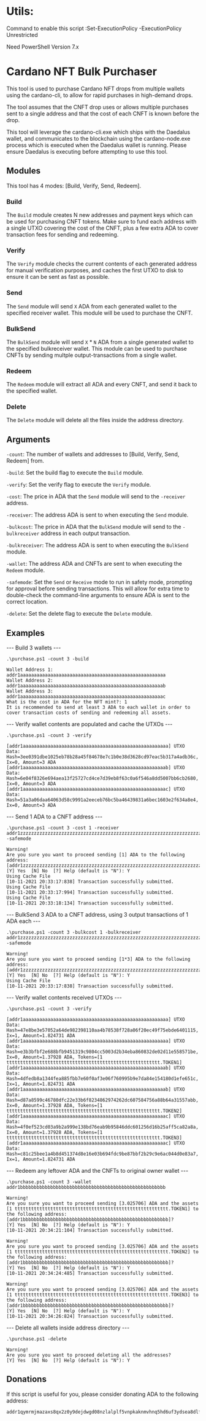 # Utils:

Command to enable this script :Set-ExecutionPolicy -ExecutionPolicy Unrestricted

Need PowerShell Version 7.x

# Cardano NFT Bulk Purchaser

This tool is used to purchase Cardano NFT drops from multiple wallets using the cardano-cli, to allow for rapid purchases in high-demand drops.

The tool assumes that the CNFT drop uses or allows multiple purchases sent to a single address and that the cost of each CNFT is known before the drop.

This tool will leverage the cardano-cli.exe which ships with the Daedalus wallet, and communicates to the blockchain using the cardano-node.exe process which is executed when the Daedalus wallet is running. Please ensure Daedalus is executing before attempting to use this tool.

## Modules

This tool has 4 modes: [Build, Verify, Send, Redeem].

### Build

The `Build` module creates N new addresses and payment keys which can be used for purchasing CNFT tokens. Make sure to fund each address with a single UTXO covering the cost of the CNFT, plus a few extra ADA to cover transaction fees for sending and redeeming.

### Verify

The `Verify` module checks the current contents of each generated address for manual verification purposes, and caches the first UTXO to disk to ensure it can be sent as fast as possible.

### Send

The `Send` module will send `X` ADA from each generated wallet to the specified receiver wallet. This module will be used to purchase the CNFT.

### BulkSend

The `BulkSend` module will send `X` \* `N` ADA from a single generated wallet to the specified bulkreceiver wallet. This module can be used to purchase CNFTs by sending multple output-transactions from a single wallet.

### Redeem

The `Redeem` module will extract all ADA and every CNFT, and send it back to the specified wallet.

### Delete

The `Delete` module will delete all the files inside the address directory.

## Arguments

`-count`: The number of wallets and addresses to [Build, Verify, Send, Redeem] from.

`-build`: Set the build flag to execute the `Build` module.

`-verify`: Set the verify flag to execute the `Verify` module.

`-cost`: The price in ADA that the `Send` module will send to the `-receiver` address.

`-receiver`: The address ADA is sent to when executing the `Send` module.

`-bulkcost`: The price in ADA that the `BulkSend` module will send to the `-bulkreceiver` address in each output transaction.

`-bulkreceiver`: The address ADA is sent to when executing the `BulkSend` module.

`-wallet`: The address ADA and CNFTs are sent to when executing the `Redeem` module.

`-safemode`: Set the `Send` or `Receive` mode to run in safety mode, prompting for approval before sending transactions. This will allow for extra time to double-check the command-line arguments to ensure ADA is sent to the correct location.

`-delete`: Set the delete flag to execute the `Delete` module.

## Examples

--- Build 3 wallets ---

```
.\purchase.ps1 -count 3 -build

Wallet Address 1: addr1aaaaaaaaaaaaaaaaaaaaaaaaaaaaaaaaaaaaaaaaaaaaaaaaaaaaa
Wallet Address 2: addr1aaaaaaaaaaaaaaaaaaaaaaaaaaaaaaaaaaaaaaaaaaaaaaaaaaaab
Wallet Address 3: addr1aaaaaaaaaaaaaaaaaaaaaaaaaaaaaaaaaaaaaaaaaaaaaaaaaaaac
What is the cost in ADA for the NFT mint?: 1
It is recommended to send at least 3 ADA to each wallet in order to cover transaction costs of sending and redeeming all assets.
```

--- Verify wallet contents are populated and cache the UTXOs ---

```
.\purchase.ps1 -count 3 -verify

[addr1aaaaaaaaaaaaaaaaaaaaaaaaaaaaaaaaaaaaaaaaaaaaaaaaaaaaa] UTXO Data: Hash=3ee0391dbe1025eb78b28a45f84678e7c1b0e38d3628cd97eac5b317a4adb36c, Ix=0, Amount=3 ADA
[addr1aaaaaaaaaaaaaaaaaaaaaaaaaaaaaaaaaaaaaaaaaaaaaaaaaaaab] UTXO Data: Hash=6e04f8326e694aea13f25727cd4ce7d39eb8f63c0a6f546a8dd5007bb6cb2680, Ix=0, Amount=3 ADA
[addr1aaaaaaaaaaaaaaaaaaaaaaaaaaaaaaaaaaaaaaaaaaaaaaaaaaaac] UTXO Data: Hash=51a3a06daa64063d58c9991a2eeceb76bc5ba46439831a6bec1603e2f634a8e4, Ix=0, Amount=3 ADA

```

--- Send 1 ADA to a CNFT address ---

```
.\purchase.ps1 -count 3 -cost 1 -receiver addr1zzzzzzzzzzzzzzzzzzzzzzzzzzzzzzzzzzzzzzzzzzzzzzzzzzzzzzzzzzzzzzzzzzzzzzzzzzzzzzzzzzzzzzzzzzzzzzzzzz -safemode

Warning!
Are you sure you want to proceed sending [1] ADA to the following address:
[addr1zzzzzzzzzzzzzzzzzzzzzzzzzzzzzzzzzzzzzzzzzzzzzzzzzzzzzzzzzzzzzzzzzzzzzzzzzzzzzzzzzzzzzzzzzzzzzzzzzz]?
[Y] Yes  [N] No  [?] Help (default is "N"): Y
Using Cache File
[10-11-2021 20:33:17:838] Transaction successfully submitted.
Using Cache File
[10-11-2021 20:33:17:994] Transaction successfully submitted.
Using Cache File
[10-11-2021 20:33:18:134] Transaction successfully submitted.
```

--- BulkSend 3 ADA to a CNFT address, using 3 output transactions of 1 ADA each ---

```
.\purchase.ps1 -count 3 -bulkcost 1 -bulkreceiver addr1zzzzzzzzzzzzzzzzzzzzzzzzzzzzzzzzzzzzzzzzzzzzzzzzzzzzzzzzzzzzzzzzzzzzzzzzzzzzzzzzzzzzzzzzzzzzzzzzzz -safemode

Warning!
Are you sure you want to proceed sending [1*3] ADA to the following address:
[addr1zzzzzzzzzzzzzzzzzzzzzzzzzzzzzzzzzzzzzzzzzzzzzzzzzzzzzzzzzzzzzzzzzzzzzzzzzzzzzzzzzzzzzzzzzzzzzzzzzz]?
[Y] Yes  [N] No  [?] Help (default is "N"): Y
Using Cache File
[10-11-2021 20:33:17:838] Transaction successfully submitted.
```

--- Verify wallet contents received UTXOs ---

```
.\purchase.ps1 -count 3 -verify

[addr1aaaaaaaaaaaaaaaaaaaaaaaaaaaaaaaaaaaaaaaaaaaaaaaaaaaaa] UTXO Data: Hash=47e8be3e57052a64de982398110aa4b78538f728a06f20ec49f75ebde6401115, Ix=1, Amount=1.824731 ADA
[addr1aaaaaaaaaaaaaaaaaaaaaaaaaaaaaaaaaaaaaaaaaaaaaaaaaaaaa] UTXO Data: Hash=e3b3bfbf2e688bfb9451319c9804cc5003d2b34eba860832de02d11e558571be, Ix=0, Amount=1.37928 ADA, Tokens=[1 tttttttttttttttttttttttttttttttttttttttttttttttttttttttt.TOKEN1]
[addr1aaaaaaaaaaaaaaaaaaaaaaaaaaaaaaaaaaaaaaaaaaaaaaaaaaaab] UTXO Data: Hash=4dfedb8a1344fea885fbb7e60f0af3e06f760995b9e7da84e154180d1efe651c, Ix=1, Amount=1.824731 ADA
[addr1aaaaaaaaaaaaaaaaaaaaaaaaaaaaaaaaaaaaaaaaaaaaaaaaaaaab] UTXO Data: Hash=d87a8599c46780dfc22e33b6f8234862974262dc607584756a88b64a31557abb, Ix=0, Amount=1.37928 ADA, Tokens=[1 tttttttttttttttttttttttttttttttttttttttttttttttttttttttt.TOKEN2]
[addr1aaaaaaaaaaaaaaaaaaaaaaaaaaaaaaaaaaaaaaaaaaaaaaaaaaaac] UTXO Data: Hash=4f0ef523cd03a9b2a999e138bd76eab9b95846ddc601256d16b25aff5ca82a8a, Ix=0, Amount=1.37928 ADA, Tokens=[1 tttttttttttttttttttttttttttttttttttttttttttttttttttttttt.TOKEN3]
[addr1aaaaaaaaaaaaaaaaaaaaaaaaaaaaaaaaaaaaaaaaaaaaaaaaaaaac] UTXO Data: Hash=c81c25bee1a4b8d451374d8e16e03b694fdc9be87bbf2b29c9e6ac044d0e83a7, Ix=1, Amount=1.824731 ADA
```

--- Redeem any leftover ADA and the CNFTs to original owner wallet ---

```
.\purchase.ps1 -count 3 -wallet addr1bbbbbbbbbbbbbbbbbbbbbbbbbbbbbbbbbbbbbbbbbbbbbbbbbbbbb

Warning!
Are you sure you want to proceed sending [3.025706] ADA and the assets [1 tttttttttttttttttttttttttttttttttttttttttttttttttttttttt.TOKEN1] to the following address:
[addr1bbbbbbbbbbbbbbbbbbbbbbbbbbbbbbbbbbbbbbbbbbbbbbbbbbbbb]?
[Y] Yes  [N] No  [?] Help (default is "N"): Y
[10-11-2021 20:34:21:104] Transaction successfully submitted.

Warning!
Are you sure you want to proceed sending [3.025706] ADA and the assets [1 tttttttttttttttttttttttttttttttttttttttttttttttttttttttt.TOKEN2] to the following address:
[addr1bbbbbbbbbbbbbbbbbbbbbbbbbbbbbbbbbbbbbbbbbbbbbbbbbbbbb]?
[Y] Yes  [N] No  [?] Help (default is "N"): Y
[10-11-2021 20:34:24:485] Transaction successfully submitted.

Warning!
Are you sure you want to proceed sending [3.025706] ADA and the assets [1 tttttttttttttttttttttttttttttttttttttttttttttttttttttttt.TOKEN3] to the following address:
[addr1bbbbbbbbbbbbbbbbbbbbbbbbbbbbbbbbbbbbbbbbbbbbbbbbbbbbb]?
[Y] Yes  [N] No  [?] Help (default is "N"): Y
[10-11-2021 20:34:26:824] Transaction successfully submitted.
```

--- Delete all wallets inside address directory ---

```
.\purchase.ps1 -delete

Warning!
Are you sure you want to proceed deleting all the addresses?
[Y] Yes  [N] No  [?] Help (default is "N"): Y
```

## Donations

If this script is useful for you, please consider donating ADA to the following address:

```
addr1qymrmjmazaxs8qx2z0y9dejdwgd08nzlalplf5vnpkaknmvhnq5hd6uf3ydsea8dlfzq06dxk44wt022wetck3ncr8hquku4yh
```
